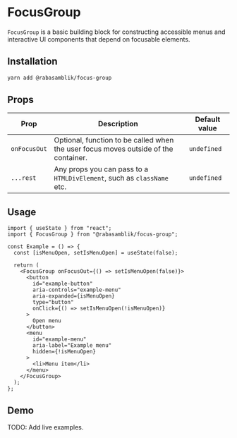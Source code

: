# FocusGroup

`FocusGroup` is a basic building block for constructing accessible menus and interactive UI components that depend on focusable elements.

## Installation

```sh
yarn add @rabasamblik/focus-group
```

## Props

| Prop | Description | Default value |
|-|-|-|
|`onFocusOut`| Optional, function to be called when the user focus moves outside of the container. | `undefined`|
|`...rest`| Any props you can pass to a `HTMLDivElement`, such as `className` etc. | `undefined`|

## Usage

```tsx
import { useState } from "react";
import { FocusGroup } from "@rabasamblik/focus-group";

const Example = () => {
  const [isMenuOpen, setIsMenuOpen] = useState(false);

  return (
    <FocusGroup onFocusOut={() => setIsMenuOpen(false)}>
      <button
        id="example-button"
        aria-controls="example-menu"
        aria-expanded={isMenuOpen}
        type="button"
        onClick={() => setIsMenuOpen(!isMenuOpen)}
      >
        Open menu
      </button>
      <menu
        id="example-menu"
        aria-label="Example menu"
        hidden={!isMenuOpen}
      >
        <li>Menu item</li>
      </menu>
    </FocusGroup>
  );
};
```

## Demo

TODO: Add live examples.  
